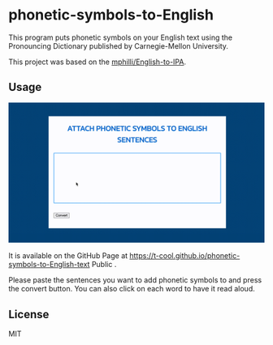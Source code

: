 # phonetic-symbols-to-English

This program puts phonetic symbols on your English text using the Pronouncing Dictionary published by Carnegie-Mellon University.

This project was based on the [mphilli/English-to-IPA](https://github.com/mphilli/English-to-IPA).


## Usage

![screencasts.gif](./screencasts.gif)

It is available on the GitHub Page at https://t-cool.github.io/phonetic-symbols-to-English-text
Public .

Please paste the sentences you want to add phonetic symbols to and press the convert button. You can also click on each word to have it read aloud.

## License

MIT
